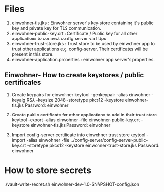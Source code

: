Files
=====
1. einwohner-tls.jks : Einwohner server's key-store containing it's public key and private key for TLS communication.
2. einwohner-public-key.crt : Certificate / Public key for all other applications to connect config server via https
3. einwohner-trust-store.jks : Trust store to be used by einwohner app to trust other applications e.g. config-server. Their certificates will be present in this store.
4. einwohner-application.properties : einwohner app server's properties.

Einwohner- How to create keystores / public certificates
-------------------------------------------------------------
1. Create keypairs for einwohner
 keytool -genkeypair -alias einwohner -keyalg RSA -keysize 2048 -storetype pkcs12 -keystore einwohner-tls.jks
 Password: einwohner
 
2. Create public certificate for other applications to add in their trust store
 keytool -export -alias einwohner -file einwohner-public-key.crt -keystore einwohner-tls.jks
 Password: einwohner

3. Import config-server certificate into einwohner trust store
 keytool -import -alias einwohner -file ../config-server/config-server-public-key.crt -storetype pkcs12 -keystore einwohner-trust-store.jks
 Password: einwohner
 
How to store secrets
====================
./vault-write-secret.sh einwohner-dev-1.0-SNAPSHOT-config.json